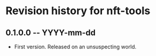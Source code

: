 # Revision history for nft-tools

## 0.1.0.0 -- YYYY-mm-dd

* First version. Released on an unsuspecting world.
